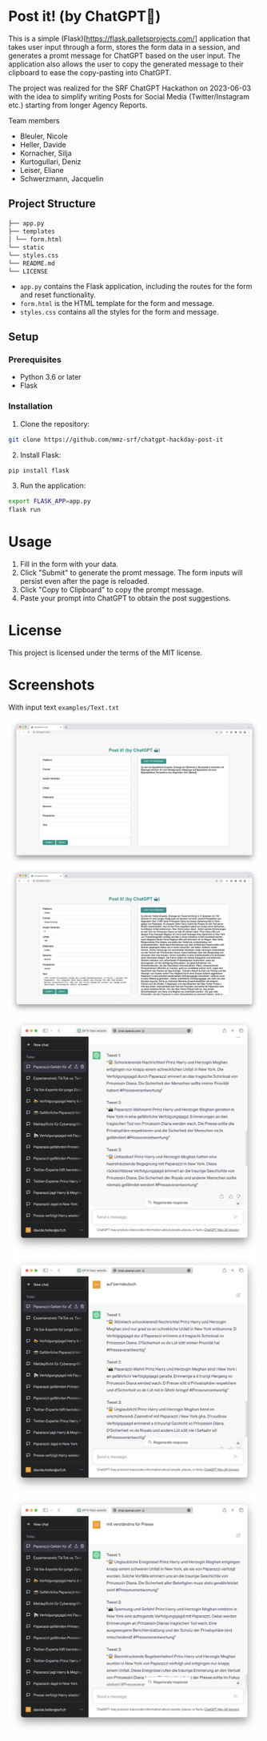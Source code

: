 # Post it! (by ChatGPT🤖)

This is a simple (Flask)[https://flask.palletsprojects.com/] application that takes user input through a form, stores the form data in a session, and generates a promt message for ChatGPT based on the user input. The application also allows the user to copy the generated message to their clipboard to ease the copy-pasting into ChatGPT.

The project was realized for the SRF ChatGPT Hackathon on 2023-06-03 with the idea to simplify writing Posts for Social Media (Twitter/Instagram etc.) starting from longer Agency Reports.

Team members
- Bleuler, Nicole
- Heller, Davide
- Kornacher, Silja
- Kurtogullari, Deniz
- Leiser, Eliane
- Schwerzmann, Jacquelin

## Project Structure

```
├── app.py
├── templates
│ └── form.html
└── static
└── styles.css
└── README.md
└── LICENSE
```


- `app.py` contains the Flask application, including the routes for the form and reset functionality.
- `form.html` is the HTML template for the form and message.
- `styles.css` contains all the styles for the form and message.

## Setup

### Prerequisites

- Python 3.6 or later
- Flask

### Installation

1. Clone the repository:

```bash
git clone https://github.com/mmz-srf/chatgpt-hackday-post-it
```

2. Install Flask:

```bash
pip install flask
```

3. Run the application:

```bash
export FLASK_APP=app.py
flask run
```

# Usage

1. Fill in the form with your data.
2. Click "Submit" to generate the promt message. The form inputs will persist even after the page is reloaded.
3. Click "Copy to Clipboard" to copy the prompt message.
4. Paste your prompt into ChatGPT to obtain the post suggestions.

# License

This project is licensed under the terms of the MIT license.

# Screenshots

With input text `examples/Text.txt`

![Empty forms](examples/0_empty.png)
![Filled forms](examples/1_filled.png)
![ChatGPT output](examples/2_chatgpt.png)
![Change language](examples/3_swissgerman.png)
![Change perspective](examples/4_perspective.png)